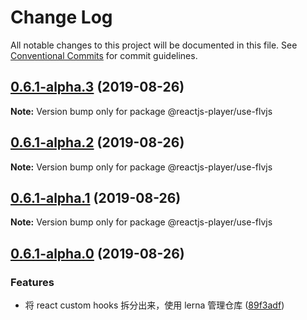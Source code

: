 # Change Log

All notable changes to this project will be documented in this file.
See [Conventional Commits](https://conventionalcommits.org) for commit guidelines.

## [0.6.1-alpha.3](https://github.com/goblin-laboratory/react-player/compare/v0.6.1-alpha.2...v0.6.1-alpha.3) (2019-08-26)

**Note:** Version bump only for package @reactjs-player/use-flvjs





## [0.6.1-alpha.2](https://github.com/goblin-laboratory/react-player/compare/v0.6.1-alpha.1...v0.6.1-alpha.2) (2019-08-26)

**Note:** Version bump only for package @reactjs-player/use-flvjs





## [0.6.1-alpha.1](https://github.com/goblin-laboratory/react-player/compare/v0.6.2-alpha.0...v0.6.1-alpha.1) (2019-08-26)

**Note:** Version bump only for package @reactjs-player/use-flvjs





## [0.6.1-alpha.0](https://github.com/goblin-laboratory/react-player/compare/v0.5.5...v0.6.1-alpha.0) (2019-08-26)


### Features

* 将 react custom hooks 拆分出来，使用 lerna 管理仓库 ([89f3adf](https://github.com/goblin-laboratory/react-player/commit/89f3adf))
